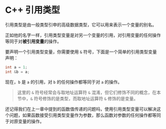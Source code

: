 # C++ 引用类型

引用类型是由一般类型引申的高级数据类型，它可以用来表示一个变量的别名。

正如他的名字一样，引用类型变量是对另一个变量的引用，对引用变量的任何操作等同于对**被引用变量**的操作。

要声明一个引用类型变量，你需要使用 `&` 符号，下面是一个简单的引用类型变量声明：

```cpp
int a = 1;
int &b = a;

```

现在，`b` 是 `a` 的引用，对 `b` 的任何操作都等同于对 `a` 的操作。

> 这里的 `&` 符号经常会与取地址运算符 `&` 混淆，但它们修饰不同的概念，在本节中，`&` 符号修饰的是类型，而取地址运算符 `&` 修饰的是变量。

还记得我们在上一章中提到的函数值传递的问题吗，使用引用类型变量可以解决这个问题，如果函数接受引用类型变量作为参数，那么函数对参数的任何操作都等同于对原变量的操作。
